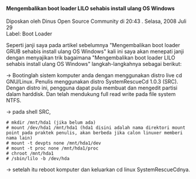 #### Mengembalikan boot loader LILO sehabis install ulang OS Windows
Diposkan oleh Dinus Open Source Community di 20:43 . Selasa, 2008 Juli 29
<br>
Label: Boot Loader

Seperti janji saya pada artikel sebelumnya "Mengembalikan boot loader GRUB sehabis install ulang OS Windows" kali ini saya akan menepati janji dengan menyajikan trik bagaimana "Mengembalikan boot loader LILO sehabis install ulang OS Windows"
langkah-langkahnya sebagai berikut:

-> Bootinglah sistem komputer anda dengan menggunakan distro live cd GNU/Linux.
Penulis menggunakan distro SystemRescueCd 1.0.3 (SRC). Dengan distro ini, pengguna dapat pula membuat dan mengedit partisi dalam harddisk. Dan telah mendukung full read write pada file system NTFS.

-> pada shell SRC,
```
# mkdir /mnt/hda1 (jika belum ada)
# mount /dev/hda1 /mnt/hda1 (hda1 disini adalah nama direktori mount point pada praktek penulis, akan berbeda jika calon linuxer memberi nama lain)
# mount -t devpts none /mnt/hda1/dev
# mount -t proc none /mnt/hda1/proc
# chroot /mnt/hda1
# /sbin/lilo -b /dev/hda
```

-> setelah itu reboot komputer dan keluarkan cd linux SystemRescueCdnya.